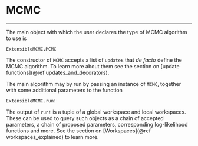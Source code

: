 # MCMC
******

The main object with which the user declares the type of MCMC algorithm to use is
```@docs
ExtensibleMCMC.MCMC
```
The constructor of `MCMC` accepts a list of `update`s that *de facto* define the MCMC algorithm. To learn more about them see the section on [update functions](@ref updates_and_decorators).

The main algorithm may by run by passing an instance of `MCMC`, together with some additional parameters to the function
```@docs
ExtensibleMCMC.run!
```
The output of `run!` is a tuple of a global workspace and local workspaces. These can be used to query such objects as a chain of accepted parameters, a chain of proposed parameters, corresponding log-likelihood functions and more. See the section on [Workspaces](@ref workspaces_explained) to learn more.
